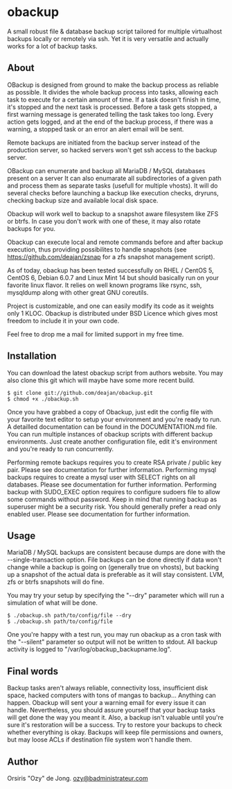 obackup
=======

A small robust file & database backup script tailored for multiple virtualhost backups locally or remotely via ssh.
Yet it is very versatile and actually works for a lot of backup tasks.

## About

OBackup is designed from ground to make the backup process as reliable as possible.
It divides the whole backup process into tasks, allowing each task to execute for a certain amount of time.
If a task doesn't finish in time, it's stopped and the next task is processed.
Before a task gets stopped, a first warning message is generated telling the task takes too long.
Every action gets logged, and at the end of the backup process, if there was a warning,
a stopped task or an error an alert email will be sent.

Remote backups are initiated from the backup server instead of the production server, so hacked servers won't get ssh access to the backup server.

OBackup can enumerate and backup all MariaDB / MySQL databases present on a server
It can also enumarate all subdirectories of a given path and process them as separate tasks (usefull for multiple vhosts).
It will do several checks before launching a backup like execution checks, dryruns,
checking backup size and available local disk space.

Obackup will work well to backup to a snapshot aware filesystem like ZFS or btrfs.
In case you don't work with one of these, it may also rotate backups for you.

Obackup can execute local and remote commands before and after backup execution, thus providing possibilites to handle snapshots (see https://github.com/deajan/zsnap for a zfs snapshot management script).

As of today, obackup has been tested successfully on RHEL / CentOS 5, CentOS 6, Debian 6.0.7 and Linux Mint 14
but should basically run on your favorite linux flavor. It relies on well known programs like rsync, ssh, mysqldump along with other great GNU coreutils.

Project is customizable, and one can easily modify its code as it weights only 1 KLOC. Obackup is distributed under BSD Licence which gives most freedom to include it in your own code.

Feel free to drop me a mail for limited support in my free time.

## Installation

You can download the latest obackup script from authors website.
You may also clone this git which will maybe have some more recent build.

    $ git clone git://github.com/deajan/obackup.git
    $ chmod +x ./obackup.sh
  
Once you have grabbed a copy of Obackup, just edit the config file with your favorite text editor to setup your environment and you're ready to run. A detailled documentation can be found in the DOCUMENTATION.md file.
You can run multiple instances of obackup scripts with different backup environments. Just create another configuration file, edit it's environment and you're ready to run concurrently.

Performing remote backups requires you to create RSA private / public key pair. Please see documentation for further information.
Performing mysql backups requires to create a mysql user with SELECT rights on all databases. Please see documentation for further information.
Performing backup with SUDO_EXEC option requires to configure sudoers file to allow some commands without password. Keep in mind that running backup as superuser might be a security risk. You should generally prefer a read only enabled user. Please see documentation for further information.

## Usage

MariaDB / MySQL backups are consistent because dumps are done with the --single-transaction option.
File backups can be done directly if data won't change while a backup is going on (generally true on vhosts), but backing up a snapshot of the actual data is preferable as it will stay consistent. LVM, zfs or btrfs snapshots will do fine.

You may try your setup by specifying the "--dry" parameter which will run a simulation of what will be done.

    $ ./obackup.sh path/to/config/file --dry
    $ ./obackup.sh path/to/config/file

One you're happy with a test run, you may run obackup as a cron task with the "--silent" parameter so output will not be written to stdout.
All backup activity is logged to "/var/log/obackup_backupname.log".

## Final words

Backup tasks aren't always reliable, connectivity loss, insufficient disk space, hacked computers with tons of mangas to backup... Anything can happen. Obackup will sent your a warning email for every issue it can handle.
Nevertheless, you should assure yourself that your backup tasks will get done the way you meant it. Also, a backup isn't valuable until you're sure it's restoration will be a success. Try to restore your backups to check whether everything is okay. Backups will keep file permissions and owners, but may loose ACLs if destination file system won't handle them. 

## Author

Orsiris "Ozy" de Jong.
ozy@badministrateur.com


 
